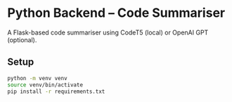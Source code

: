 # Python Backend – Code Summariser

A Flask-based code summariser using CodeT5 (local) or OpenAI GPT (optional).

## Setup

```bash
python -m venv venv
source venv/bin/activate
pip install -r requirements.txt
